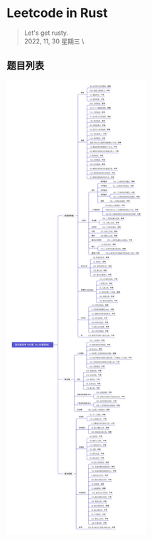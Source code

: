 # Leetcode in Rust 

> Let's get rusty. \
> 2022, 11, 30 星期三 \

## 题目列表

![100 道面试常考算法题](./assets/codetop-hot100-mind.png.webp) 
